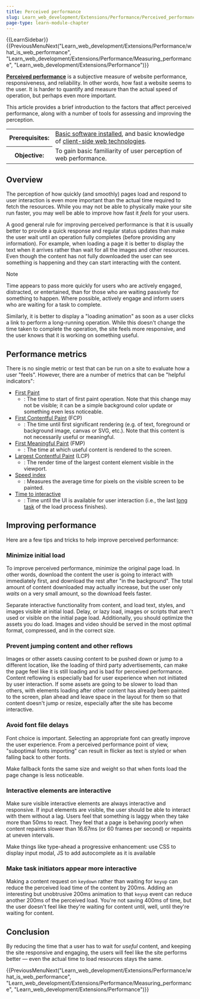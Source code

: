 ```yaml
---
title: Perceived performance
slug: Learn_web_development/Extensions/Performance/Perceived_performance
page-type: learn-module-chapter
---
```


{{LearnSidebar}}{{PreviousMenuNext("Learn_web_development/Extensions/Performance/what_is_web_performance", "Learn_web_development/Extensions/Performance/Measuring_performance", "Learn_web_development/Extensions/Performance")}}

**[Perceived performance](/en-US/docs/Glossary/Perceived_performance)** is a subjective measure of website performance, responsiveness, and reliability. In other words, how fast a website seems to the user. It is harder to quantify and measure than the actual speed of operation, but perhaps even more important.

This article provides a brief introduction to the factors that affect perceived performance, along with a number of tools for assessing and improving the perception.

<table>
  <tbody>
    <tr>
      <th scope="row">Prerequisites:</th>
      <td>
        <a
          href="/en-US/docs/Learn_web_development/Getting_started/Environment_setup/Installing_software"
          >Basic software installed</a
        >, and basic knowledge of
        <a href="/en-US/docs/Learn_web_development/Getting_started/Your_first_website"
          >client-side web technologies</a
        >.
      </td>
    </tr>
    <tr>
      <th scope="row">Objective:</th>
      <td>To gain basic familiarity of user perception of web performance.</td>
    </tr>
  </tbody>
</table>

## Overview

The perception of how quickly (and smoothly) pages load and respond to user interaction is even more important than the actual time required to fetch the resources. While you may not be able to physically make your site run faster, you may well be able to improve how fast it _feels_ for your users.

A good general rule for improving perceived performance is that it is usually better to provide a quick response and regular status updates than make the user wait until an operation fully completes (before providing any information). For example, when loading a page it is better to display the text when it arrives rather than wait for all the images and other resources. Even though the content has not fully downloaded the user can see something is happening and they can start interacting with the content.

> [!NOTE]
> Time appears to pass more quickly for users who are actively engaged, distracted, or entertained, than for those who are waiting passively for something to happen. Where possible, actively engage and inform users who are waiting for a task to complete.

Similarly, it is better to display a "loading animation" as soon as a user clicks a link to perform a long-running operation. While this doesn't change the time taken to complete the operation, the site feels more responsive, and the user knows that it is working on something useful.

## Performance metrics

There is no single metric or test that can be run on a site to evaluate how a user "feels". However, there are a number of metrics that can be "helpful indicators":

- [First Paint](/en-US/docs/Glossary/First_paint)
  - : The time to start of first paint operation. Note that this change may not be visible; it can be a simple background color update or something even less noticeable.
- [First Contentful Paint](/en-US/docs/Glossary/First_contentful_paint) (FCP)
  - : The time until first significant rendering (e.g. of text, foreground or background image, canvas or SVG, etc.). Note that this content is not necessarily useful or meaningful.
- [First Meaningful Paint](/en-US/docs/Glossary/First_meaningful_paint) (FMP)
  - : The time at which useful content is rendered to the screen.
- [Largest Contentful Paint](https://wicg.github.io/largest-contentful-paint/) (LCP)
  - : The render time of the largest content element visible in the viewport.
- [Speed index](/en-US/docs/Glossary/Speed_index)
  - : Measures the average time for pixels on the visible screen to be painted.
- [Time to interactive](/en-US/docs/Glossary/Time_to_interactive)
  - : Time until the UI is available for user interaction (i.e., the last [long task](/en-US/docs/Glossary/Long_task) of the load process finishes).

## Improving performance

Here are a few tips and tricks to help improve perceived performance:

### Minimize initial load

To improve perceived performance, minimize the original page load. In other words, download the content the user is going to interact with immediately first, and download the rest after "in the background". The total amount of content downloaded may actually increase, but the user only _waits_ on a very small amount, so the download feels faster.

Separate interactive functionality from content, and load text, styles, and images visible at initial load. Delay, or lazy load, images or scripts that aren't used or visible on the initial page load. Additionally, you should optimize the assets you do load. Images and video should be served in the most optimal format, compressed, and in the correct size.

### Prevent jumping content and other reflows

Images or other assets causing content to be pushed down or jump to a different location, like the loading of third party advertisements, can make the page feel like it is still loading and is bad for perceived performance. Content reflowing is especially bad for user experience when not initiated by user interaction. If some assets are going to be slower to load than others, with elements loading after other content has already been painted to the screen, plan ahead and leave space in the layout for them so that content doesn't jump or resize, especially after the site has become interactive.

### Avoid font file delays

Font choice is important. Selecting an appropriate font can greatly improve the user experience. From a perceived performance point of view, "suboptimal fonts importing" can result in flicker as text is styled or when falling back to other fonts.

Make fallback fonts the same size and weight so that when fonts load the page change is less noticeable.

### Interactive elements are interactive

Make sure visible interactive elements are always interactive and responsive. If input elements are visible, the user should be able to interact with them without a lag. Users feel that something is laggy when they take more than 50ms to react. They feel that a page is behaving poorly when content repaints slower than 16.67ms (or 60 frames per second) or repaints at uneven intervals.

Make things like type-ahead a progressive enhancement: use CSS to display input modal, JS to add autocomplete as it is available

### Make task initiators appear more interactive

Making a content request on `keydown` rather than waiting for `keyup` can reduce the perceived load time of the content by 200ms. Adding an interesting but unobtrusive 200ms animation to that `keyup` event can reduce another 200ms of the perceived load. You're not saving 400ms of time, but the user doesn't feel like they're waiting for content until, well, until they're waiting for content.

## Conclusion

By reducing the time that a user has to wait for _useful_ content, and keeping the site responsive and engaging, the users will feel like the site performs better — even the actual time to load resources stays the same.

{{PreviousMenuNext("Learn_web_development/Extensions/Performance/what_is_web_performance", "Learn_web_development/Extensions/Performance/Measuring_performance", "Learn_web_development/Extensions/Performance")}}
